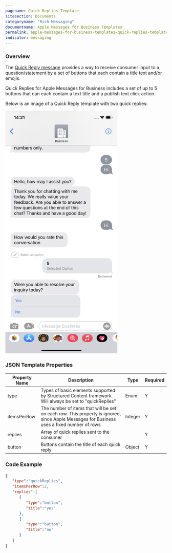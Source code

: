 ```yaml
---
pagename: Quick Replies Template
sitesection: Documents
categoryname: "Rich Messaging"
documentname: Apple Messages for Business Templates
permalink: apple-messages-for-business-templates-quick-replies-template.html
indicator: messaging
---
```


### Overview

The [Quick Reply message](https://register.apple.com/resources/messages/msp-rest-api/type-interactive#quick-reply-message) provides a way to receive consumer input to a question/statement by a set of buttons that each contain a title text and/or emojis.

Quick Replies for Apple Messages for Business includes a set of up to 5 buttons that can each contain a text title and a publish text click action.

Below is an image of a Quick Reply template with two quick replies:

<img loading="lazy" style="width:350px" src="img/apple_sc_quickreplies.png">

### JSON Template Properties

<table>
<thead>
 <tr>
 <th>Property Name</th>
 <th>Description</th>
 <th>Type</th>
 <th>Required</th>
 </tr>
 </thead>
 <tbody>
 <tr>
 <td>type</td>
 <td>Types of basic elements supported by Structured Content framework. Will always be set to "quickReplies"</td>
 <td>Enum</td>
 <td>Y</td>
 </tr>
 <tr>
 <td>itemsPerRow</td>
 <td>The number of items that will be set on each row. This property is ignored, since Apple Messages for Business uses a fixed number of rows</td>
 <td>Integer </td>
 <td>Y</td>
 </tr>
 <tr>
 <td>replies</td>
 <td>Array of quick replies sent to the consumer </td>
 <td></td>
 <td>Y</td>
 </tr>
 <tr>
 <td>button</td>
 <td>Buttons contain the title of each quick reply </td>
 <td>Object </td>
 <td>Y</td>
 </tr>
 </tbody>
</table>

### Code Example

```json
{
   "type":"quickReplies",
   "itemsPerRow":2,
   "replies":[
      {
         "type":"button",
         "title":"yes"
      },
      {
         "type":"button",
         "title":"no"
      }
   ]
}
```